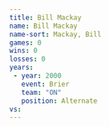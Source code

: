 ```yaml
---
title: Bill Mackay
name: Bill Mackay
name-sort: Mackay, Bill
games: 0
wins: 0
losses: 0
years:
 - year: 2000
   event: Brier
   team: "ON"
   position: Alternate
vs:
---
```

